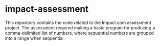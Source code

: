 # impact-assessment
This repository contains the code related to the Impact.com assessment project. The assessment required making a basic program for producing a comma-delimited list of numbers, where sequential numbers are grouped into a range when sequential.

